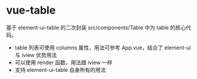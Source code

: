 # vue-table

基于 element-ui-table 的二次封装
src/components/Table 中为 table 的核心代码。

- table 列表可使用 columns 属性，用法可参考 App.vue，结合了 element-ui 与 iview 优势用法
- 可以使用 render 函数，用法跟 iview 一样
- 支持 element-ui-table 自身所有的用法
